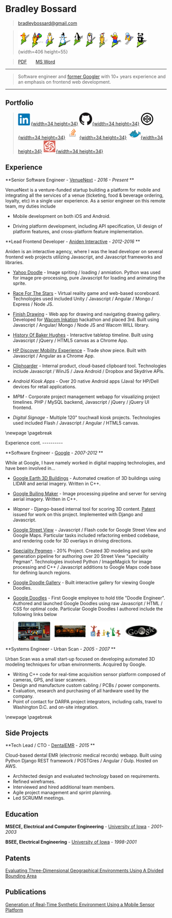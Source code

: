 Bradley Bossard
============

> <bradleybossard@gmail.com>

> ![](./images/pegman.png){width=406 height=55}

> [PDF] &nbsp; &nbsp; &nbsp; [MS Word]  <!-- REMOVEPDF -->

----

>  Software engineer and [former Googler] with 10+ years experience and an emphasis on frontend web development.

----

Portfolio
---------
<!--- Need image px params for PDF output, some pandoc bug -->
> [![](./images/linkedin.png){width=34 height=34}](https://www.linkedin.com/in/bradleybossard)
[![](./images/github.png){width=34 height=34}](https://github.com/bradleybossard)
[![](./images/codepen.png){width=34 height=34}](https://codepen.io/bradleybossard)
[![](./images/stackoverflow.png){width=34 height=34}](http://stackoverflow.com/users/1754642/bradley-bossard)
[![](./images/docker.png){width=34 height=34}](https://hub.docker.com/u/bradleybossard)
[![](./images/codewars.png){width=34 height=34}](https://www.codewars.com/users/bradleybossard)

<!--
[![](./images/linkedin.png){width=20 height=20} - LinkedIn](https://www.linkedin.com/in/bradleybossard)

[![](./images/github.png){width=20 height=20} - Github](https://github.com/bradleybossard)

[![](./images/codepen.png){width=20 height=20} - Codepen](https://codepen.io/bradleybossard)

[![](./images/stackoverflow.png){width=20 height=20} - stackoverflow](http://stackoverflow.com/users/1754642/bradley-bossard)

[![](./images/docker.png){width=20 height=20} - Docker Hub](https://hub.docker.com/u/bradleybossard)

[![](./images/codewars.png){width=20 height=20} - CodeWars](https://www.codewars.com/users/bradleybossard)
-->

<!--
![](./images/hackerrank.png)[HackerRank](https://www.hackerrank.com/bradleybossard)
-->


Experience
----

**Senior Software Engineer - [VenueNext] - *2016 - Present* **

VenueNext is a venture-funded startup building a platform for
mobile and integrating all the services of a venue (ticketing,
food & beverage ordering, loyalty, etc) in a single user experience.  As a
senior engineer on this remote team, my duties include

* Mobile development on both iOS and Android.

* Driving platform development, including API specification, UI design
  of platform features, and cross-platform feature implementation.

**Lead Frontend Developer - [Aniden Interactive] - *2012-2016* **

Aniden is an interactive agency, where I was the lead developer on several frontend web projects utilizing Javascript, and Javascript frameworks and libraries.

* [Yahoo Doodle] - Image spriting / loading / anmiation.  Python was used for image pre-processing, pure Javascript for loading and animating the sprite. 

* [Race For The Stars] - Virtual reality game and web-based scoreboard. Technologies used included Unity / Javascript / Angular / Mongo / Express / Node JS.

* [Finish Drawing] - Web app for drawing and navigating drawing gallery. Developed for [Wacom Inkation] hackathon and placed 3rd.  Built using Javascript / Angular/ Mongo / Node JS and Wacom WILL library.

* [History Of Baker Hughes] - Interactive tabletop timeline.  Built using Javascript / jQuery / HTML5 canvas as a Chrome App.

* [HP Discover Mobility Experience] - Trade show piece.  Built with Javascript / Angular as a Chrome App.

* [Cliphoarder] - Internal product, cloud-based clipboard tool.  Technologies include Javascript / WinJS / Java Android / Dropbox and Skydrive APIs.

* _Android Kiosk Apps_ - Over 20 native Android apps (Java) for HP/Dell devices for retail applications.

* _MPM_ - Corporate project management webapp for visualizing project timelines.  PHP / MySQL backend, Javascript / jQuery / jQuery UI frontend.

* _Digital Signage_ - Multiple 120" touchwall kiosk projects. Technologies used included Flash / Javascript / Angular / HTML5 canvas.

\newpage
\pagebreak

Experience cont.  <!-- REMOVEHTML -->
----------        <!-- REMOVEHTML -->

**Software Engineer - [Google] - *2007-2012* **

While at Google, I have namely worked in digital mapping technologies, and have been involved in...

- [Google Earth 3D Buildings] - Automated creation of 3D buildings using LIDAR and aerial imagery.  Written in C++.

- [Google Builing Maker] - Image processing pipeline and server for serving aerial imagery.  Written in C++.

- _Wapner_ - Django-based internal tool for scoring 3D content.  [Patent] issued for work on this project.  Implemented with Django and Javascript.

- [Google Street View] - Javascript / Flash code for Google Street View and Google Maps.  Particular tasks included refactoring embed codebase, and rendering code for 3D overlays in driving directions.

- [Speciality Pegmen] - 20% Project. Created 3D modeling and sprite generation pipeline for authoring over 20 Street View "speciality Pegman". Technologies involved Python / ImageMagick for image processing and C++ / Javascript additions to Google Maps code base for defining launch regions.

- [Google Doodle Gallery] - Built interactive gallery for viewing Google Doodles.

- [Google Doodles] - First Google employee to hold title "Doodle Engineer".  Authored and launched Google Doodles using raw Javascript / HTML / CSS for optimal code.  Particular Google Doodles I authored include the following links below 

> [![](./images/startrek.png)](http://www.google.com/doodles/46th-anniversary-of-star-treks-1st-broadcast)
&nbsp;
[![](./images/halloween.png)](http://www.google.com/doodles/halloween-2011)
&nbsp;
[![](./images/gumby.png)](http://www.google.com/doodles/art-clokeys-90th-birthday)
&nbsp;
[![](./images/lunar.png)](http://www.google.com/doodles/total-lunar-eclipse-live-imagery-provided-by-slooh)

<!--
[![](./images/startrek.png) - 46th Anniversary of Star Trek's 1st Broadcast](http://www.google.com/doodles/46th-anniversary-of-star-treks-1st-broadcast)

[![](./images/halloween.png) - Halloween 2011](http://www.google.com/doodles/halloween-2011)

[![](./images/gumby.png) - Art Clokey's 90th Birthday](http://www.google.com/doodles/art-clokeys-90th-birthday)

[![](./images/lunar.png) - Total Lunar Ellipse](http://www.google.com/doodles/total-lunar-eclipse-live-imagery-provided-by-slooh)
-->

**Systems Engineer - Urban Scan - *2005 - 2007* **

Urban Scan was a small start-up focused on developing automated 3D modeling techniques for urban environments.  Acquired by Google. 

* Writing C++ code for real-time acquisition sensor platform composed of cameras, GPS, and laser scanners.
* Design and manufacture custom cabling / PCBs / power components.
* Evaluation, research and purchasing of all hardware used by the company.
* Point of contact for DARPA project integrators, including calls, travel to Washington D.C. and on-site integration.

\newpage
\pagebreak

Side Projects
-------------

**Tech Lead / CTO - [DentalEMR] - *2015* **

Cloud-based dental EMR (electronic medical records) webapp.  Built using Python Django REST framework / POSTGres / Angular / Gulp.  Hosted on AWS.

* Architected design and evaluated technology based on requirements.
* Refined wireframes.
* Interviewed and hired additional team members.
* Agile project management and sprint planning.
* Led SCRUMM meetings.

Education
---------

**MSECE, Electrical and Computer Engineering** - [University of Iowa] - *2001-2003* 

**BSEE, Electrical Engineering** - [University of Iowa] - *1998-2001* 

Patents
------------------------

[Evaluating Three-Dimensional Geographical Environments Using A Divided Bounding Area] 

Publications
------------

[Generation of Real-Time Synthetic Environment Using a Mobile Sensor Platform]

<!--
Skills
--------------------

Languages And Frameworks
:   * Javascript (Node, jQuery, Angular, React, Redux
    * Python (Django)
    * C, C++
    * Java (Android)


Databases
:    * Mongo
      * PostgreSQL
      * MySQL
-->

[PDF]: http://bradleybossard.github.io/resume/resume-of-bradley-bossard.pdf
[MS Word]: http://bradleybossard.github.io/resume/resume-of-bradley-bossard.docx
[former Googler]:http://google.about.com/od/wx/g/xooglers.htm
[VenueNext]:http://www.venuenext.com/
[Aniden Interactive]:http://www.aniden.com/
[Yahoo Doodle]:http://aniden.com/project/yahoo_logo
[Race For The Stars]:http://aniden.com/project/race_for_the_stars
[Finish Drawing]:http://finishdrawing.com
[History Of Baker Hughes]:http://aniden.com/project/bh_timeline
[Wacom Inkation]:http://devpost.com/software/finishdrawing-com
[HP Discover Mobility Experience]:http://aniden.com/project/mobility_touch_experience
[Cliphoarder]:http://cliphoarder.com/
[HP 7 VoiceTab]:https://play.google.com/store/apps/details?id=com.aniden.hp7voicetab.app
[HP 7 Slate]:https://play.google.com/store/apps/details?id=com.aniden.android.pine
[HP Slatebook X2]:https://play.google.com/store/apps/details?id=com.aniden.android.hp.screensaver.slatebook
[HP Slate 21]:https://play.google.com/store/apps/details?id=com.aniden.android.hp.screensaver.aio
[Google]:http://www.google.com
[Google Earth 3D Buildings]:http://www.google.com/earth/explore/showcase/3dbuildings.html
[Google Builing Maker]:http://www.google.com/earth/learn/3dbuildings.html
[Patent]:http://www.google.com/patents/US20150143301 
[Google Street View]:https://www.google.com/maps/streetview/
[Speciality Pegmen]:https://www.google.co.in/intl/en/help/maps/streetview/learn/pegman.html
[Google Doodles]:https://www.google.com/doodles
[Google Doodle Gallery]:https://www.google.com/doodles
[DentalEMR]:https://dentalemr.com
[University of Iowa]:http://www.uiowa.edu/

[Evaluating Three-Dimensional Geographical Environments Using A Divided Bounding Area]:http://www.google.com/patents/US20150143301
[Generation of Real-Time Synthetic Environment Using a Mobile Sensor Platform]:https://www.nads-sc.uiowa.edu/dscna/2001/Papers/Papelis%20_%20Generation%20of%20Real-Time%20Synthetic%20Environment....pdf

<!--
[](./images/pegman.png)

[![](./images/startrek.png) - 46th Anniversary of Star Trek's 1st Broadcast](http://www.google.com/doodles/46th-anniversary-of-star-treks-1st-broadcast)

[![](./images/halloween.png) - Halloween 2011](http://www.google.com/doodles/halloween-2011)

[![](./images/gumby.png) - Art Clokey's 90th Birthday](http://www.google.com/doodles/art-clokeys-90th-birthday)

[![](./images/lunar.png) - Total Lunar Ellipse](http://www.google.com/doodles/total-lunar-eclipse-live-imagery-provided-by-slooh)

-->

<script>
  (function(i,s,o,g,r,a,m){i['GoogleAnalyticsObject']=r;i[r]=i[r]||function(){
  (i[r].q=i[r].q||[]).push(arguments)},i[r].l=1*new Date();a=s.createElement(o),
  m=s.getElementsByTagName(o)[0];a.async=1;a.src=g;m.parentNode.insertBefore(a,m)
  })(window,document,'script','https://www.google-analytics.com/analytics.js','ga');

  ga('create', 'UA-52576926-1', 'auto');
  ga('send', 'pageview');

</script>
